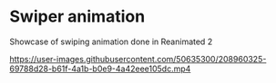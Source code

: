 # Swiper animation
Showcase of swiping animation done in Reanimated 2


https://user-images.githubusercontent.com/50635300/208960325-69788d28-b61f-4a1b-b0e9-4a42eee105dc.mp4

